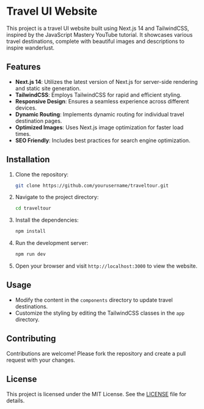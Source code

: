 
# Travel UI Website

This project is a travel UI website built using Next.js 14 and TailwindCSS, inspired by the JavaScript Mastery YouTube tutorial. It showcases various travel destinations, complete with beautiful images and descriptions to inspire wanderlust.

## Features

- **Next.js 14**: Utilizes the latest version of Next.js for server-side rendering and static site generation.
- **TailwindCSS**: Employs TailwindCSS for rapid and efficient styling.
- **Responsive Design**: Ensures a seamless experience across different devices.
- **Dynamic Routing**: Implements dynamic routing for individual travel destination pages.
- **Optimized Images**: Uses Next.js image optimization for faster load times.
- **SEO Friendly**: Includes best practices for search engine optimization.

## Installation

1. Clone the repository:
   ```bash
   git clone https://github.com/yourusername/traveltour.git
   ```
2. Navigate to the project directory:
   ```bash
   cd traveltour
   ```
3. Install the dependencies:
   ```bash
   npm install
   ```
4. Run the development server:
   ```bash
   npm run dev
   ```
5. Open your browser and visit `http://localhost:3000` to view the website.

## Usage

- Modify the content in the `components` directory to update travel destinations.
- Customize the styling by editing the TailwindCSS classes in the `app` directory.

## Contributing

Contributions are welcome! Please fork the repository and create a pull request with your changes.

## License

This project is licensed under the MIT License. See the [LICENSE](LICENSE) file for details.
